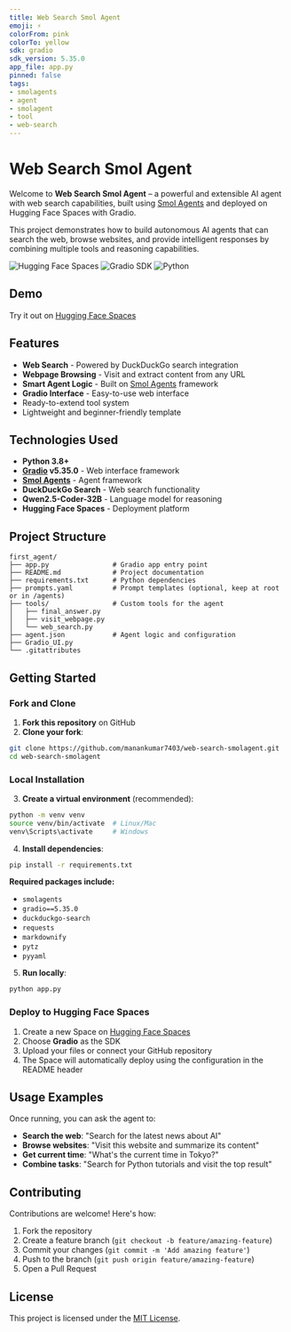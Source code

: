 ```yaml
---
title: Web Search Smol Agent
emoji: ⚡
colorFrom: pink
colorTo: yellow
sdk: gradio
sdk_version: 5.35.0
app_file: app.py
pinned: false
tags:
- smolagents
- agent
- smolagent
- tool
- web-search
---
```


# Web Search Smol Agent

Welcome to **Web Search Smol Agent** – a powerful and extensible AI agent with web search capabilities, built using [Smol Agents](https://github.com/smol-ai/smol-agent) and deployed on Hugging Face Spaces with Gradio.

This project demonstrates how to build autonomous AI agents that can search the web, browse websites, and provide intelligent responses by combining multiple tools and reasoning capabilities.

![Hugging Face Spaces](https://img.shields.io/badge/HuggingFace-Spaces-blue?logo=huggingface)
![Gradio SDK](https://img.shields.io/badge/Gradio-5.35.0-orange?logo=python)
![Python](https://img.shields.io/badge/Python-3.8+-blue?logo=python)

## Demo

Try it out on [Hugging Face Spaces](https://huggingface.co/spaces/manankumar7403/HF_Agent)

## Features

- **Web Search** - Powered by DuckDuckGo search integration
- **Webpage Browsing** - Visit and extract content from any URL
- **Smart Agent Logic** - Built on [Smol Agents](https://github.com/smol-ai/smol-agent) framework
- **Gradio Interface** - Easy-to-use web interface
- Ready-to-extend tool system
- Lightweight and beginner-friendly template


## Technologies Used

- **Python 3.8+**
- **[Gradio](https://gradio.app) v5.35.0** - Web interface framework
- **[Smol Agents](https://github.com/smol-ai/smol-agent)** - Agent framework
- **DuckDuckGo Search** - Web search functionality
- **Qwen2.5-Coder-32B** - Language model for reasoning
- **Hugging Face Spaces** - Deployment platform

## Project Structure

```
first_agent/
├── app.py                # Gradio app entry point
├── README.md             # Project documentation
├── requirements.txt      # Python dependencies
├── prompts.yaml          # Prompt templates (optional, keep at root or in /agents)
├── tools/                # Custom tools for the agent
│   ├── final_answer.py
│   ├── visit_webpage.py
│   └── web_search.py
├── agent.json            # Agent logic and configuration
├── Gradio_UI.py
└── .gitattributes
```

## Getting Started

### Fork and Clone

1. **Fork this repository** on GitHub
2. **Clone your fork**:

```bash
git clone https://github.com/manankumar7403/web-search-smolagent.git
cd web-search-smolagent
```

### Local Installation

3. **Create a virtual environment** (recommended):

```bash
python -m venv venv
source venv/bin/activate  # Linux/Mac
venv\Scripts\activate     # Windows
```

4. **Install dependencies**:

```bash
pip install -r requirements.txt
```

**Required packages include:**
- `smolagents`
- `gradio==5.35.0`
- `duckduckgo-search`
- `requests`
- `markdownify`
- `pytz`
- `pyyaml`

5. **Run locally**:

```bash
python app.py
```

### Deploy to Hugging Face Spaces

1. Create a new Space on [Hugging Face Spaces](https://huggingface.co/spaces)
2. Choose **Gradio** as the SDK
3. Upload your files or connect your GitHub repository
4. The Space will automatically deploy using the configuration in the README header

## Usage Examples

Once running, you can ask the agent to:

- **Search the web**: "Search for the latest news about AI"
- **Browse websites**: "Visit this website and summarize its content"
- **Get current time**: "What's the current time in Tokyo?"
- **Combine tasks**: "Search for Python tutorials and visit the top result"

## Contributing

Contributions are welcome! Here's how:

1. Fork the repository
2. Create a feature branch (`git checkout -b feature/amazing-feature`)
3. Commit your changes (`git commit -m 'Add amazing feature'`)
4. Push to the branch (`git push origin feature/amazing-feature`)
5. Open a Pull Request


## License
This project is licensed under the [MIT License](LICENSE).
